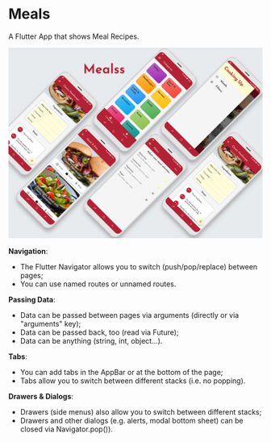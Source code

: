 # Meals

A Flutter App that shows Meal Recipes.

![Mealss](https://github.com/Allabergen/assets/blob/master/mealss.jpg)

**Navigation**:
- The Flutter Navigator allows you to switch (push/pop/replace) between pages;
- You can use named routes or unnamed routes.

**Passing Data**:
- Data can be passed between pages via arguments (directly or via "arguments" key);
- Data can be passed back, too (read via Future);
- Data can be anything (string, int, object...).

**Tabs**:
- You can add tabs in the AppBar or at the bottom of the page;
- Tabs allow you to switch between different stacks (i.e. no popping).

**Drawers & Dialogs**:
- Drawers (side menus) also allow you to switch between different stacks;
- Drawers and other dialogs (e.g. alerts, modal bottom sheet) can be closed via Navigator.pop()).

